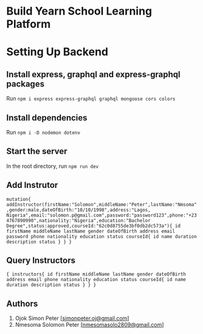 # Build Yearn School Learning Platform

# Setting Up Backend

## Install express, graphql and express-graphql packages

Run `npm i express express-graphql graphql mongoose cors colors`

## Install dependencies

Run `npm i -D nodemon dotenv`

## Start the server

In the root directory, run `npm run dev`

## Add Instrutor

`mutation{ addInstructor(firstName:"Solomon",middleName:"Peter",lastName:"Nmsoma",gender:male,dateOfBirth:"10/10/1998",address:"Lagos, Nigeria",email:"solomon.p@gmail.com",password:"password123",phone:"+234767890990",nationality:"Nigeria",education:"Bachelor Degree",status:approved,courseId:"62c0d8755de3bf0db2dc573a"){ id firstName middleName lastName gender dateOfBirth address email password phone nationality education status courseId{ id name duration description status } } }`

## Query Instructors

`{ instructors{ id firstName middleName lastName gender dateOfBirth address email phone nationality education status courseId{ id name duration description status } } }`

## Authors

1. Ojok Simon Peter [simonpeter.oj@gmail.com]
2. Nmesoma Solomon Peter [nmesomasolo2809@gmail.com]

